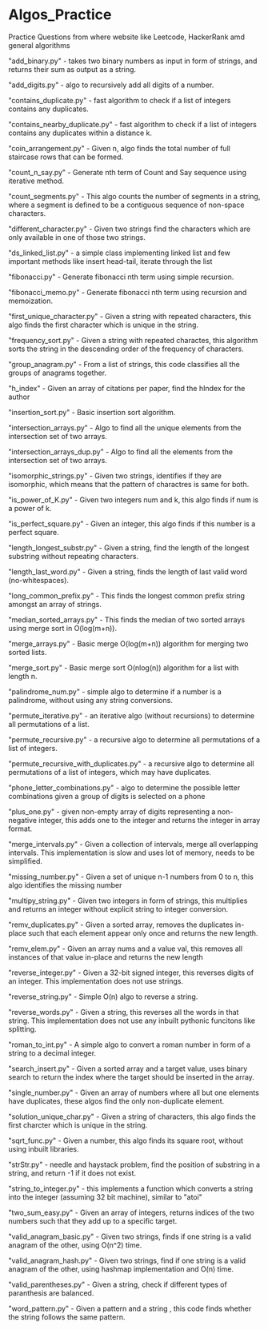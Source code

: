 # Algos_Practice
Practice Questions from where website like Leetcode, HackerRank amd general algorithms

"add_binary.py" - takes two binary numbers as input in form of strings, and returns their sum as output as a string.

"add_digits.py" - algo to recursively add all digits of a number.

"contains_duplicate.py" - fast algorithm to check if a list of integers contains any duplicates.

"contains_nearby_duplicate.py" - fast algorithm to check if a list of integers contains any duplicates within a distance k.

"coin_arrangement.py" - Given n, algo finds the total number of full staircase rows that can be formed.

"count_n_say.py" - Generate nth term of Count and Say sequence using iterative method.

"count_segments.py" - This algo counts the number of segments in a string, where a segment is defined to be a contiguous sequence of non-space characters.

"different_character.py" - Given two strings find the characters which are only available in one of those two strings.

"ds_linked_list.py" - a simple class implementing linked list and few important methods like insert head-tail, iterate through the list

"fibonacci.py" - Generate fibonacci nth term using simple recursion.

"fibonacci_memo.py" - Generate fibonacci nth term using recursion and memoization.

"first_unique_character.py" - Given a string with repeated characters, this algo finds the first character which is unique in the string.

"frequency_sort.py" - Given a string with repeated charactes, this algorithm sorts the string in the descending order of the frequency of characters.  

"group_anagram.py" - From a list of strings, this code classifies all the groups of anagrams together.

"h_index" - Given an array of citations per paper, find the hIndex for the author
 
"insertion_sort.py" - Basic insertion sort algorithm. 

"intersection_arrays.py" - Algo to find all the unique elements from the intersection set of two arrays.

"intersection_arrays_dup.py" - Algo to find all the elements from the intersection set of two arrays. 

"isomorphic_strings.py" - Given two strings, identifies if they are isomorphic, which means that the pattern of charactres is same for both.

"is_power_of_K.py" - Given two integers num and k, this algo finds if num is a power of k.

"is_perfect_square.py" - Given an integer, this algo finds if this number is a perfect square.
 
"length_longest_substr.py" - Given a string, find the length of the longest substring without repeating characters.

"length_last_word.py" - Given a string, finds the length of last valid word (no-whitespaces).

"long_common_prefix.py" - This finds the longest common prefix string amongst an array of strings.

"median_sorted_arrays.py" - This finds the median of two sorted arrays using merge sort in O(log(m+n)). 

"merge_arrays.py" - Basic merge O(log(m+n)) algorithm for merging two sorted lists. 

"merge_sort.py" - Basic merge sort O(nlog(n)) algorithm for a list with length n.

"palindrome_num.py" - simple algo to determine if a number is a palindrome, without using any string conversions. 

"permute_iterative.py" - an iterative algo (without recursions) to determine all permutations of a list.

"permute_recursive.py" - a recursive algo to determine all permutations of a list of integers.

"permute_recursive_with_duplicates.py" - a recursive algo to determine all permutations of a list of integers, which may have duplicates.

"phone_letter_combinations.py" - algo to determine the possible letter combinations given a group of digits is selected on a phone

"plus_one.py" - given non-empty array of digits representing a non-negative integer, this adds one to the integer and returns the integer in array format. 

"merge_intervals.py" - Given a collection of intervals, merge all overlapping intervals. This implementation is slow and uses lot of memory, needs to be simplified.

"missing_number.py" - Given a set of unique n-1 numbers from 0 to n, this algo identifies the missing number

"multipy_string.py" - Given two integers in form of strings, this multiplies and returns an integer without explicit string to integer conversion.

"remv_duplicates.py" - Given a sorted array, removes the duplicates in-place such that each element appear only once and returns the new length.

"remv_elem.py" - Given an array nums and a value val, this removes all instances of that value in-place and returns the new length

"reverse_integer.py" - Given a 32-bit signed integer, this reverses digits of an integer. This implementation does not use strings.

"reverse_string.py" - Simple O(n) algo to reverse a string. 
 
"reverse_words.py" - Given a string, this reverses all the words in that string. This implementation does not use any inbuilt pythonic funcitons like splitting.

"roman_to_int.py" - A simple algo to convert a roman number in form of a string to a decimal integer. 

"search_insert.py" - Given a sorted array and a target value, uses binary search to return the index where the target should be inserted in the array.

"single_number.py" - Given an array of numbers where all but one elements have duplicates, these algos find the only non-duplicate element.

"solution_unique_char.py" - Given a string of characters, this algo finds the first charcter which is unique in the string.

"sqrt_func.py" - Given a number, this algo finds its square root, without using inbuilt libraries.

"strStr.py" - needle and haystack problem, find the position of substring in a string, and return -1 if it does not exist.

"string_to_integer.py" - this implements a function which converts a string into the integer (assuming 32 bit machine), similar to "atoi"

"two_sum_easy.py" - Given an array of integers, returns indices of the two numbers such that they add up to a specific target.

"valid_anagram_basic.py" - Given two strings, finds if one string is a valid anagram of the other, using O(n^2) time.

"valid_anagram_hash.py" - Given two strings, find if one string is a valid anagram of the other, using hashmap implementation and O(n) time. 

"valid_parentheses.py" - Given a string, check if different types of paranthesis are balanced. 

"word_pattern.py" - Given a pattern and a string , this code finds whether the string follows the same pattern.
